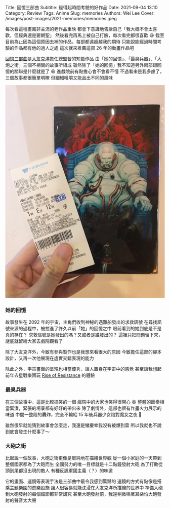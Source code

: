 Title: 回憶三部曲
Subtitle: 經得起時間考驗的好作品
Date: 2021-09-04 13:10
Category: Review
Tags: Anime
Slug: memories
Authors: Wei Lee
Cover: /images/post-images/2021-memories/memories.jpeg

每次看這種畫風非主流的老作品重映
都會下意識地告訴自己「我大概不會太喜歡，但經典還是要朝聖」
然後看完再馬上被自己打臉，每次看完都很喜歡 😆
截至目前為止因為這個原因去補的作品，每部都遠超越我的期待
只能說能經過時間考驗的作品都有他的過人之處
這次就來推薦這部 26 年的動畫作品吧

<!--more-->

[回憶三部曲](https://zh.wikipedia.org/wiki/%E5%9B%9E%E6%86%B6%E4%B8%89%E9%83%A8%E6%9B%B2)是[大友克洋](https://zh.wikipedia.org/wiki/%E5%A4%A7%E5%8F%8B%E5%85%8B%E6%B4%8B)擔任總監督的短篇作品
由「她的回憶」、「最臭兵器」、「大炮之街」三個不相關的故事所組成
雖然除了「她的回憶」我不知道另外兩部跟回憶的關聯是什麼就是了 😆
進戲院前有點擔心會不會看不懂
不過看來是我多慮了，三個故事都很簡單明瞭
但細細咀嚼又能品出不同的風味

![memories](/images/post-images/2021-memories/memories.jpeg)

### 她的回憶
故事發生在 2092 年的宇宙，主角們收到神秘的遇難船發出的求救訊號
在尋找訊號來源的過程中，被拉進了許久以前「她」的回憶之中
眼前看到的她到底是不是真的存在？
求救信號是她發出的嗎？又或者是誰發出的？
這裡只把問題留下來，謎底就留給大家去戲院觀看了

除了大友克洋外，今敏有參與製作也是我想來看很大的原因
今敏擔任這部的腳本設計，又再一次他展現在虛實交錯表現的能力

除此之外，宇宙畫面的呈現也相當優秀，讓人置身在宇宙中的感覺
甚至讓我想起前年去星戰樂園玩 [Rise of Resistance]({filename}/posts/travel/2019/2-rise-of-the-resistance.md) 的體驗

### 最臭兵器
在三個故事中，這是比較搞笑的一個
戲院中的大家也笑得很開心 😆
整體的節奏相當緊湊，緊張的場景都有好好的帶出來
除了劇情外，這部也很有作畫火力展示的味道
中間一整段的轟炸，完全不輸給 15 年後兵器少女焰對魔女之夜 🚀

雖然很早就能猜到故事會怎麼走，我還是蠻慶幸我沒有被爆到雷
所以我就也不說到底會發生什麼事了～

### 大砲之街
比起說一個故事，大砲之街更像是單純地在描繪世界觀
從一個小家庭的一天帶到整個國家都為了大砲而生
全國努力的唯一目標就是十二點鐘發射大砲
為了打敗從頭到尾都沒出現的敵人
有種反諷軍國主義（？）的味道

它的畫面、運鏡等表現手法是三部曲中最令我感到驚豔的
運鏡的方式有點像是搭乘主題樂園的遊樂設施
讓人很容易就能沈浸在大友克洋所描繪的世界中
準備大砲到大砲發射的每個細節都非常講究
甚至大砲發射前，我還稍微嗚著耳朵怕大砲發射的聲音太大聲
